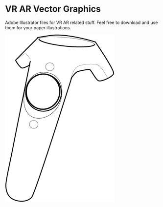 # VR AR Vector Graphics
Adobe Illustrator files for VR AR related stuff. 
Feel free to download and use them for your paper illustrations. 

![HTC Vive Controller](Samples/HTC_Vive_Controller.png)
